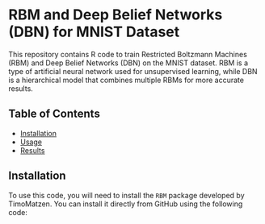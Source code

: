 <h1>RBM and Deep Belief Networks (DBN) for MNIST Dataset</h1>

<p>This repository contains R code to train Restricted Boltzmann Machines (RBM) and Deep Belief Networks (DBN) on the MNIST dataset. RBM is a type of artificial neural network used for unsupervised learning, while DBN is a hierarchical model that combines multiple RBMs for more accurate results.</p>

<h2>Table of Contents</h2>
<ul>
    <li><a href="#installation">Installation</a></li>
    <li><a href="#usage">Usage</a></li>
    <li><a href="#results">Results</a></li>
</ul>

<h2>Installation</h2>

<p>To use this code, you will need to install the <code>RBM</code> package developed by TimoMatzen. You can install it directly from GitHub using the following code:</p>


